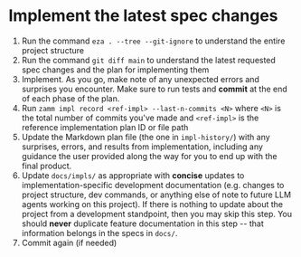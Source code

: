 # Implement the latest spec changes

1. Run the command `eza . --tree --git-ignore` to understand the entire project structure
2. Run the command `git diff main` to understand the latest requested spec changes and the plan for implementing them
3. Implement. As you go, make note of any unexpected errors and surprises you encounter. Make sure to run tests and **commit** at the end of each phase of the plan.
4. Run `zamm impl record <ref-impl> --last-n-commits <N>` where `<N>` is the total number of commits you've made and `<ref-impl>` is the reference implementation plan ID or file path
5. Update the Markdown plan file (the one in `impl-history/`) with any surprises, errors, and results from implementation, including any guidance the user provided along the way for you to end up with the final product.
6. Update `docs/impls/` as appropriate with **concise** updates to implementation-specific development documentation (e.g. changes to project structure, dev commands, or anything else of note to future LLM agents working on this project). If there is nothing to update about the project from a development standpoint, then you may skip this step. You should **never** duplicate feature documentation in this step -- that information belongs in the specs in `docs/`.
7. Commit again (if needed)
